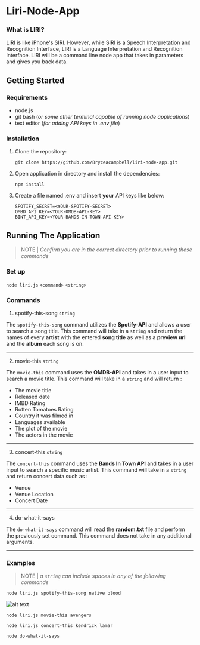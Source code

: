 # Liri-Node-App

### **What is LIRI?**

LIRI is like iPhone's SIRI. However, while SIRI is a Speech Interpretation and Recognition Interface, LIRI is a Language Interpretation and Recognition Interface. LIRI will be a command line node app that takes in parameters and gives you back data.

## Getting Started

### **Requirements**

* node.js
* git bash (*or some other terminal capable of running node applications*)
* text editor (*for adding API keys in .env file*)

### **Installation**

1. Clone the repository:

    `git clone https://github.com/Bryceacampbell/liri-node-app.git`

2.  Open application in directory and install the dependencies:

    `npm install`

3. Create a file named .env and insert **your** API keys like below:

    ```SPOTIFY_ID=<YOUR-SPOTIFY-ID>  
    SPOTIFY_SECRET=<YOUR-SPOTIFY-SECRET>  
    OMBD_API_KEY=<YOUR-OMDB-API-KEY>  
    BINT_API_KEY=<YOUR-BANDS-IN-TOWN-API-KEY>
    ```

## Running The Application

>NOTE | *Confirm you are in the correct directory prior to running these commands*
    
### **Set up**

`node liri.js` `<command>` `<string>`

### **Commands**

1. spotify-this-song `string`

The `spotify-this-song` command utilizes the **Spotify-API** and allows a user to search a song title. This command will take in a `string` and return the names of every **artist** with the entered **song title** as well as a **preview url** and the **album** each song is on.

___

2. movie-this `string`

The `movie-this` command uses the **OMDB-API** and takes in a user input to search a movie title. This command will take in a `string` and will return :

* The movie title
* Released date
* IMBD Rating
* Rotten Tomatoes Rating
* Country it was filmed in
* Languages available
* The plot of the movie
* The actors in the movie

___

3. concert-this `string`

The `concert-this` command uses the **Bands In Town API** and takes in a user input to search a specific music artist. This command will take in a `string` and return concert data such as :

* Venue
* Venue Location
* Concert Date

___

4. do-what-it-says

The `do-what-it-says` command will read the **random.txt** file and perform the previously set command. This command does not take in any additional arguments.

___

### **Examples**

>NOTE | *a `string` can include spaces in any of the following commands*

`node liri.js spotify-this-song native blood`

![alt text](gifs/spotify-screencast.gif)


`node liri.js movie-this avengers`

`node liri.js concert-this kendrick lamar`

`node do-what-it-says`


